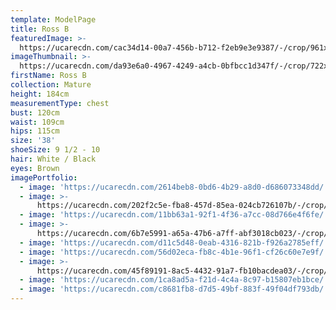```yaml
---
template: ModelPage
title: Ross B
featuredImage: >-
  https://ucarecdn.com/cac34d14-00a7-456b-b712-f2eb9e3e9387/-/crop/961x523/893,0/-/preview/
imageThumbnail: >-
  https://ucarecdn.com/da93e6a0-4967-4249-a4cb-0bfbcc1d347f/-/crop/722x963/196,0/-/preview/
firstName: Ross B
collection: Mature
height: 184cm
measurementType: chest
bust: 120cm
waist: 109cm
hips: 115cm
size: '38'
shoeSize: 9 1/2 - 10
hair: White / Black
eyes: Brown
imagePortfolio:
  - image: 'https://ucarecdn.com/2614beb8-0bd6-4b29-a8d0-d686073348dd/'
  - image: >-
      https://ucarecdn.com/202f2c5e-fba8-457d-85ea-024cb726107b/-/crop/636x895/0,59/-/preview/
  - image: 'https://ucarecdn.com/11bb63a1-92f1-4f36-a7cc-08d766e4f6fe/'
  - image: >-
      https://ucarecdn.com/6b7e5991-a65a-47b6-a7ff-abf3018cb023/-/crop/937x828/339,45/-/preview/
  - image: 'https://ucarecdn.com/d11c5d48-0eab-4316-821b-f926a2785eff/'
  - image: 'https://ucarecdn.com/56d02eca-fb8c-4b1e-96f1-cf26c60e7e9f/'
  - image: >-
      https://ucarecdn.com/45f89191-8ac5-4432-91a7-fb10bacdea03/-/crop/856x654/998,0/-/preview/
  - image: 'https://ucarecdn.com/1ca8ad5a-f21d-4c4a-8c97-b15807eb1bce/'
  - image: 'https://ucarecdn.com/c8681fb8-d7d5-49bf-883f-49f04df793db/'
---
```


